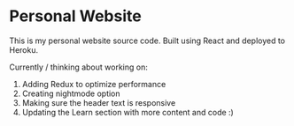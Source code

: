 # Personal Website
This is my personal website source code. Built using React and deployed to Heroku.

Currently / thinking about working on:
1. Adding Redux to optimize performance
2. Creating nightmode option
3. Making sure the header text is responsive
4. Updating the Learn section with more content and code :)
